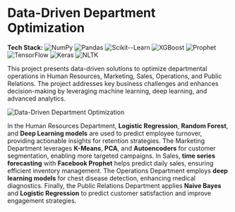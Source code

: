 # Data-Driven Department Optimization

**Tech Stack:** ![NumPy](https://img.shields.io/badge/NumPy-013243?logo=numpy&logoColor=white) ![Pandas](https://img.shields.io/badge/Pandas-150458?logo=pandas&logoColor=white) ![Scikit--Learn](https://img.shields.io/badge/Scikit--Learn-F7931E?logo=scikit-learn&logoColor=white) ![XGBoost](https://img.shields.io/badge/XGBoost-F68712?logo=xgboost&logoColor=white) ![Prophet](https://img.shields.io/badge/Prophet-0059A9?logo=prophet&logoColor=white) ![TensorFlow](https://img.shields.io/badge/TensorFlow-FF6F00?logo=tensorflow&logoColor=white) ![Keras](https://img.shields.io/badge/Keras-D00000?logo=keras&logoColor=white) ![NLTK](https://img.shields.io/badge/NLTK-025B8D?logo=nltk&logoColor=white)

This project presents data-driven solutions to optimize departmental operations in Human Resources, Marketing, Sales, Operations, and Public Relations. The project addresses key business challenges and enhances decision-making by leveraging machine learning, deep learning, and advanced analytics.

![Data-Driven Department Optimization](https://github.com/yildiramdsa/data_driven_department_optimization/blob/main/images/data_driven_department_optimization.png)

In the Human Resources Department, **Logistic Regression**, **Random Forest**, and **Deep Learning models** are used to predict employee turnover, providing actionable insights for retention strategies. The Marketing Department leverages **K-Means**, **PCA**, and **Autoencoders** for customer segmentation, enabling more targeted campaigns. In Sales, **time series forecasting** with **Facebook Prophet** helps predict daily sales, ensuring efficient inventory management. The Operations Department employs **deep learning models** for chest disease detection, enhancing medical diagnostics. Finally, the Public Relations Department applies **Naive Bayes** and **Logistic Regression** to predict customer satisfaction and improve engagement strategies.
